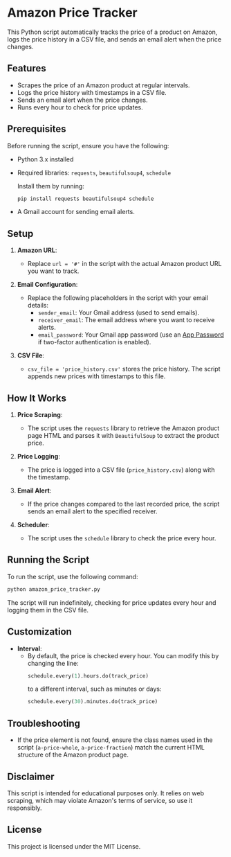 
# Amazon Price Tracker

This Python script automatically tracks the price of a product on Amazon, logs the price history in a CSV file, and sends an email alert when the price changes.

## Features
- Scrapes the price of an Amazon product at regular intervals.
- Logs the price history with timestamps in a CSV file.
- Sends an email alert when the price changes.
- Runs every hour to check for price updates.

## Prerequisites
Before running the script, ensure you have the following:

- Python 3.x installed
- Required libraries: `requests`, `beautifulsoup4`, `schedule`

  Install them by running:
  ```bash
  pip install requests beautifulsoup4 schedule
  ```

- A Gmail account for sending email alerts.

## Setup

1. **Amazon URL**: 
   - Replace `url = '#'` in the script with the actual Amazon product URL you want to track.
   
2. **Email Configuration**:
   - Replace the following placeholders in the script with your email details:
     - `sender_email`: Your Gmail address (used to send emails).
     - `receiver_email`: The email address where you want to receive alerts.
     - `email_password`: Your Gmail app password (use an [App Password](https://support.google.com/accounts/answer/185833) if two-factor authentication is enabled).
   
3. **CSV File**: 
   - `csv_file = 'price_history.csv'` stores the price history. The script appends new prices with timestamps to this file.

## How It Works

1. **Price Scraping**:
   - The script uses the `requests` library to retrieve the Amazon product page HTML and parses it with `BeautifulSoup` to extract the product price.

2. **Price Logging**:
   - The price is logged into a CSV file (`price_history.csv`) along with the timestamp.

3. **Email Alert**:
   - If the price changes compared to the last recorded price, the script sends an email alert to the specified receiver.
   
4. **Scheduler**:
   - The script uses the `schedule` library to check the price every hour.

## Running the Script

To run the script, use the following command:

```bash
python amazon_price_tracker.py
```

The script will run indefinitely, checking for price updates every hour and logging them in the CSV file.

## Customization

- **Interval**: 
  - By default, the price is checked every hour. You can modify this by changing the line:
    ```python
    schedule.every(1).hours.do(track_price)
    ```
    to a different interval, such as minutes or days:
    ```python
    schedule.every(30).minutes.do(track_price)
    ```

## Troubleshooting

- If the price element is not found, ensure the class names used in the script (`a-price-whole`, `a-price-fraction`) match the current HTML structure of the Amazon product page.

## Disclaimer

This script is intended for educational purposes only. It relies on web scraping, which may violate Amazon's terms of service, so use it responsibly.

## License

This project is licensed under the MIT License.
